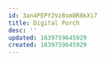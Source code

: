 ```yaml
---
id: 3an4PEPY2Vz8sm8R8kXi7
title: Digital Porch
desc: ''
updated: 1639759645929
created: 1639759645929
---
```


